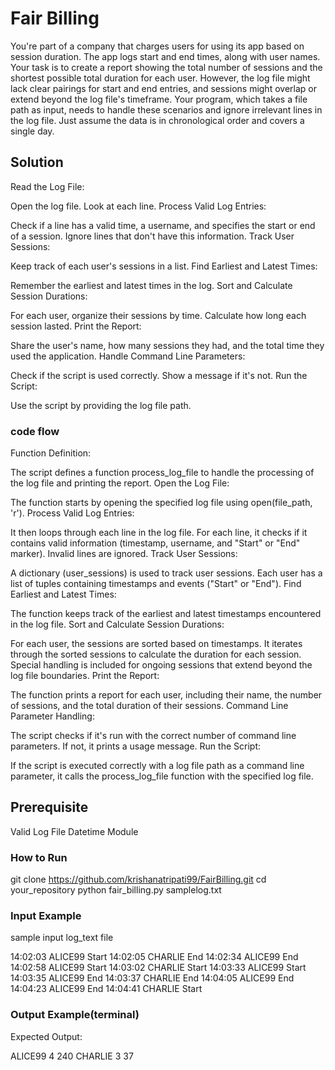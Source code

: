 # Fair Billing

You're part of a company that charges users for using its app based on session duration. 
The app logs start and end times, along with user names. Your task is to create a report showing the total number of sessions and the shortest possible total duration for each user. 
However, the log file might lack clear pairings for start and end entries, and sessions might overlap or extend beyond the log file's timeframe. 
Your program, which takes a file path as input, needs to handle these scenarios and ignore irrelevant lines in the log file. Just assume the data is in chronological order and covers a single day.

## Solution
Read the Log File:

Open the log file.
Look at each line.
Process Valid Log Entries:

Check if a line has a valid time, a username, and specifies the start or end of a session.
Ignore lines that don't have this information.
Track User Sessions:

Keep track of each user's sessions in a list.
Find Earliest and Latest Times:

Remember the earliest and latest times in the log.
Sort and Calculate Session Durations:

For each user, organize their sessions by time.
Calculate how long each session lasted.
Print the Report:

Share the user's name, how many sessions they had, and the total time they used the application.
Handle Command Line Parameters:

Check if the script is used correctly.
Show a message if it's not.
Run the Script:

Use the script by providing the log file path.

### code flow

Function Definition:

The script defines a function process_log_file to handle the processing of the log file and printing the report.
Open the Log File:

The function starts by opening the specified log file using open(file_path, 'r').
Process Valid Log Entries:

It then loops through each line in the log file.
For each line, it checks if it contains valid information (timestamp, username, and "Start" or "End" marker).
Invalid lines are ignored.
Track User Sessions:

A dictionary (user_sessions) is used to track user sessions. Each user has a list of tuples containing timestamps and events ("Start" or "End").
Find Earliest and Latest Times:

The function keeps track of the earliest and latest timestamps encountered in the log file.
Sort and Calculate Session Durations:

For each user, the sessions are sorted based on timestamps.
It iterates through the sorted sessions to calculate the duration for each session.
Special handling is included for ongoing sessions that extend beyond the log file boundaries.
Print the Report:

The function prints a report for each user, including their name, the number of sessions, and the total duration of their sessions.
Command Line Parameter Handling:

The script checks if it's run with the correct number of command line parameters.
If not, it prints a usage message.
Run the Script:

If the script is executed correctly with a log file path as a command line parameter, it calls the process_log_file function with the specified log file.

## Prerequisite
Valid Log File
Datetime Module

### How to Run
git clone https://github.com/krishanatripati99/FairBilling.git
cd your_repository
python fair_billing.py samplelog.txt

### Input Example 
sample input log_text file

14:02:03 ALICE99 Start
14:02:05 CHARLIE End
14:02:34 ALICE99 End
14:02:58 ALICE99 Start
14:03:02 CHARLIE Start
14:03:33 ALICE99 Start
14:03:35 ALICE99 End
14:03:37 CHARLIE End
14:04:05 ALICE99 End
14:04:23 ALICE99 End
14:04:41 CHARLIE Start

### Output Example(terminal)
Expected Output:

ALICE99 4 240
CHARLIE 3 37

